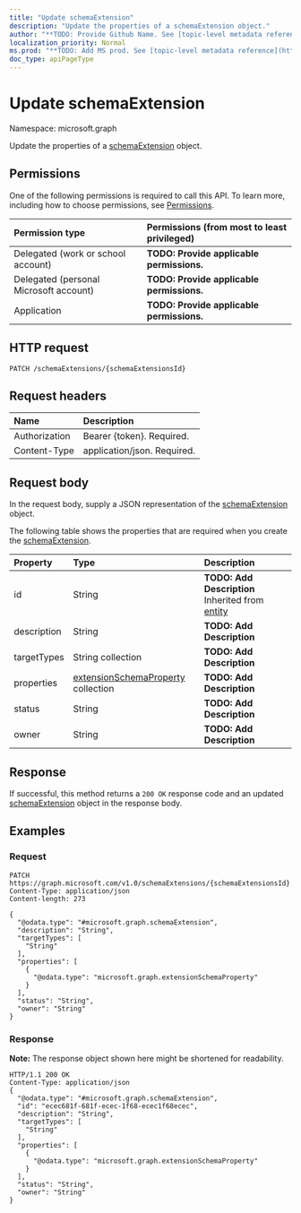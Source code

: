 ```yaml
---
title: "Update schemaExtension"
description: "Update the properties of a schemaExtension object."
author: "**TODO: Provide Github Name. See [topic-level metadata reference](https://msgo.azurewebsites.net/add/document/guidelines/metadata.html#topic-level-metadata)**"
localization_priority: Normal
ms.prod: "**TODO: Add MS prod. See [topic-level metadata reference](https://msgo.azurewebsites.net/add/document/guidelines/metadata.html#topic-level-metadata)**"
doc_type: apiPageType
---
```


# Update schemaExtension

Namespace: microsoft.graph

Update the properties of a [schemaExtension](../resources/schemaextension.md) object.

## Permissions
One of the following permissions is required to call this API. To learn more, including how to choose permissions, see [Permissions](/concepts/permissions-reference.md).

|Permission type|Permissions (from most to least privileged)|
|:---|:---|
|Delegated (work or school account)|**TODO: Provide applicable permissions.**|
|Delegated (personal Microsoft account)|**TODO: Provide applicable permissions.**|
|Application|**TODO: Provide applicable permissions.**|

## HTTP request

<!-- {
  "blockType": "ignored"
}
-->
``` http
PATCH /schemaExtensions/{schemaExtensionsId}
```

## Request headers
|Name|Description|
|:---|:---|
|Authorization|Bearer {token}. Required.|
|Content-Type|application/json. Required.|

## Request body
In the request body, supply a JSON representation of the [schemaExtension](../resources/schemaextension.md) object.

The following table shows the properties that are required when you create the [schemaExtension](../resources/schemaextension.md).

|Property|Type|Description|
|:---|:---|:---|
|id|String|**TODO: Add Description** Inherited from [entity](../resources/entity.md)|
|description|String|**TODO: Add Description**|
|targetTypes|String collection|**TODO: Add Description**|
|properties|[extensionSchemaProperty](../resources/extensionschemaproperty.md) collection|**TODO: Add Description**|
|status|String|**TODO: Add Description**|
|owner|String|**TODO: Add Description**|



## Response

If successful, this method returns a `200 OK` response code and an updated [schemaExtension](../resources/schemaextension.md) object in the response body.

## Examples

### Request
<!-- {
  "blockType": "request",
  "name": "update_schemaextension"
}
-->
``` http
PATCH https://graph.microsoft.com/v1.0/schemaExtensions/{schemaExtensionsId}
Content-Type: application/json
Content-length: 273

{
  "@odata.type": "#microsoft.graph.schemaExtension",
  "description": "String",
  "targetTypes": [
    "String"
  ],
  "properties": [
    {
      "@odata.type": "microsoft.graph.extensionSchemaProperty"
    }
  ],
  "status": "String",
  "owner": "String"
}
```


### Response
**Note:** The response object shown here might be shortened for readability.
<!-- {
  "blockType": "response",
  "truncated": true
}
-->
``` http
HTTP/1.1 200 OK
Content-Type: application/json
{
  "@odata.type": "#microsoft.graph.schemaExtension",
  "id": "ecec681f-681f-ecec-1f68-ecec1f68ecec",
  "description": "String",
  "targetTypes": [
    "String"
  ],
  "properties": [
    {
      "@odata.type": "microsoft.graph.extensionSchemaProperty"
    }
  ],
  "status": "String",
  "owner": "String"
}
```

